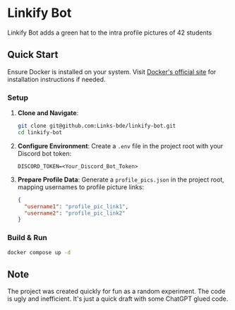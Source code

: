 # Linkify Bot

Linkify Bot adds a green hat to the intra profile pictures of 42 students

## Quick Start

Ensure Docker is installed on your system. Visit [Docker's official site](https://docs.docker.com/get-docker/) for installation instructions if needed.

### Setup

1. **Clone and Navigate**:
   ```bash
   git clone git@github.com:Links-bde/linkify-bot.git
   cd linkify-bot
   ```

2. **Configure Environment**:
   Create a `.env` file in the project root with your Discord bot token:
   ```plaintext
   DISCORD_TOKEN=<Your_Discord_Bot_Token>
   ```

3. **Prepare Profile Data**:
   Generate a `profile_pics.json` in the project root, mapping usernames to profile picture links:
   ```json
   {
     "username1": "profile_pic_link1",
     "username2": "profile_pic_link2"
   }
   ```

### Build & Run

```bash
docker compose up -d
```

## Note

The project was created quickly for fun as a random experiment. The code is ugly and inefficient. It's just a quick draft with some ChatGPT glued code.